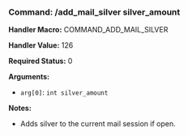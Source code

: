 ### Command: /add_mail_silver silver_amount

**Handler Macro:** COMMAND_ADD_MAIL_SILVER

**Handler Value:** 126

**Required Status:** 0

**Arguments:**
- `arg[0]`: `int silver_amount`

**Notes:**
- Adds silver to the current mail session if open.